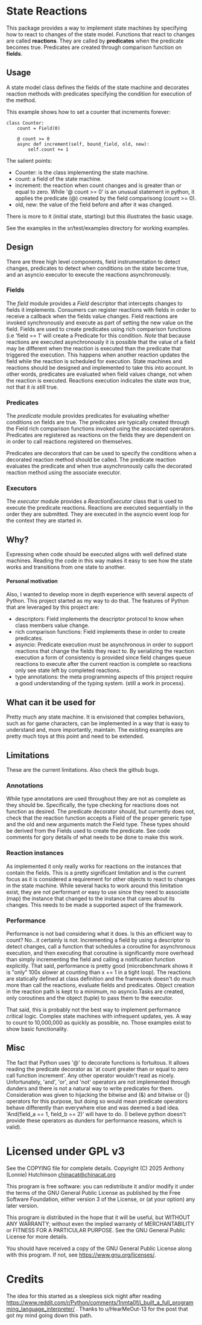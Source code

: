 # State Reactions
This package provides a way to implement state machines by specifying how to
react to changes of the state model. Functions that react to changes are called
**reactions**. They are called by **predicates** when the predicate becomes
true. Predicates are created through comparison function on **fields**.

## Usage
A state model class defines the fields of the state machine and decorates
reaction methods with predicates specifying the condition for execution of the
method.

This example shows how to set a counter that increments forever:

    class Counter:
        count = Field(0)
        
        @ count >= 0
        async def increment(self, bound_field, old, new):
            self.count += 1
The salient points:
  - Counter: is the class implementing the state machine.
  - count: a field of the state machine.
  - increment: the reaction when count changes and is greater than or equal
    to zero. While '@ count >= 0' is an unusual statement in python, it applies
    the predicate (@) created by the field comparisong (count >= 0).
  - old, new: the value of the field before and after it was changed.

There is more to it (initial state, starting) but this illustrates the basic
usage.

See the examples in the sr/test/examples directory for working examples.

## Design
There are three high level components, field instrumentation to detect changes,
predicates to detect when conditions on the state become true, and an asyncio
executor to execute the reactions asynchronously.
### Fields
The *field* module provides a *Field* descriptor that intercepts changes to
fields it implements. Consumers can register reactions with fields in order to
receive a callback when the fields value changes.
Field reactions are invoked synchronously and execute as part of setting the
new value on the field.
Fields are used to create predicates using rich comparison functions (i.e
'field == 1' will create a Predicate for this condition.
*Note* that because reactions are executed asynchronously it is possible that
the value of a field may be different when the reaction is executed than the
predicate that triggered the execution. This happens when another reaction
updates the field while the reaction is scheduled for execution. State machines
and reactions should be designed and implemented to take this into account.
In other words, predicates are evaluated when field values change, not when
the reaction is executed. Reactions execution indicates the state *was* true,
not that it *is still* true.
### Predicates
The *predicate* module provides predicates for evaluating whether conditions
on fields are true. The predicates are typically created through the Field
rich comparison functions invoked using the associated operators.
Predicates are registered as reactions on the fields they are dependent on in order to call reactions registered on themselves.

Predicates are decorators that can be used to specify the conditions when a
decorated reaction method should be called. The predicate reaction evaluates
the predicate and when true asynchronously calls the decorated reaction method
using the associate executor.
### Executors
The *executor* module provides a *ReactionExecutor* class that is used to
execute the predicate reactions. Reactions are executed sequentially in the
order they are submitted. They are executed in the asyncio event loop for the
context they are started in.
## Why?
Expressing when code should be executed aligns with well defined state
machines. Reading the code in this way makes it easy to see how the state
works and transitions from one state to another.

#### Personal motivation
Also, I wanted to develop more in depth experience with several aspects of
Python. This project started as my way to do that. The features of Python that
are leveraged by this project are:
  - descriptors: Field implements the descriptor protocol to know when class
   	members value change.
  - rich comparison functions: Field implements these in order to create
    predicates.
  - asyncio: Predicate execution must be asynchronous in order to support
    reactions that change the fields they react to. By serializing the reaction
    execution a form of consistency is provided since field changes queue
    reactions to execute after the current reaction is complete so reactions
    only see state left by completed reactions.
  - type annotations: the meta programming aspects of this project require
    a good understanding of the typing system. (still a work in process).

## What can it be used for
Pretty much any state machine. It is envisioned that complex behaviors, such
as for game characters, can be implemented in a way that is easy to understand
and, more importantly, maintain. The existing examples are pretty much toys at
this point and need to be extended.

## Limitations
These are the current limitations. Also check the github bugs.

### Annotations
While type annotations are used throughout they are not as complete as they
should be. Specifically, the type checking for reactions does not function as
desired. The predicate decorator should, but currently does not, check that
the reaction function accepts a Field of the proper generic type and the old
and new arguments match the Field type. These types should be derived from the
Fields used to create the predicate. See code comments for gory details of what
needs to be done to make this work.

### Reaction instances
As implemented it only really works for reactions on the instances that contain
the fields. This is a pretty significant limitation and is the current focus as
it is considered a requirement for other objects to react to changes in the
state machine. While several hacks to work around this limitation exist, they
are not performant or easy to use since they need to associate (map) the
instance that changed to the instance that cares about its changes. This needs
to be made a supported aspect of the framework.

### Performance
Performance is not bad considering what it does. Is this an efficient way to
count? No...it certainly is not. Incrementing a field by using a descriptor to
detect changes, call a function that schedules a coroutine for asynchronous
execution, and then executing that coroutine is significantly more overhead
than simply incrementing the field and calling a notification function
explicitly. That said, performance is pretty good (microbenchmark shows it is
"only" 100x slower at counting than x += 1 in a tight loop). The reactions are
statically defined at class definition and the framework doesn't do much more
than call the reactions, evaluate fields and predicates. Object creation in
the reaction path is kept to a minimum, no asyncio.Tasks are created, only
coroutines and the object (tuple) to pass them to the executor.

That said, this is probably not the best way to implement performance critical
logic. Complex state machines with infrequent updates, yes. A way to count to
10,000,000 as quickly as possible, no. Those examples exist to show basic
functionality.

## Misc
The fact that Python uses '@' to decorate functions is fortuitous. It allows
reading the predicate decorator as 'at count greater than or equal to zero call
function increment'. Any other operator wouldn't read as nicely. Unfortunately,
'and', 'or', and 'not' operators are not implemented through dunders and there
is not a natural way to write predicates for them. Consideration was given to
hijacking the bitwise and (&) and bitwise or (|) operators for this purpose,
but doing so would mean predicate operators behave differently than everywhere
else and was deemed a bad idea. 'And(field_a == 1, field_b == 2)' will have to
do. (I believe python doesn't provide these operators as dunders for
performance reasons, which is valid).


# Licensed under GPL v3
See the COPYING file for complete details.
Copyright (C) 2025 Anthony (Lonnie) Hutchinson <chinacat@chinacat.org>

This program is free software: you can redistribute it and/or modify
it under the terms of the GNU General Public License as published by
the Free Software Foundation, either version 3 of the License, or
(at your option) any later version.

This program is distributed in the hope that it will be useful,
but WITHOUT ANY WARRANTY; without even the implied warranty of
MERCHANTABILITY or FITNESS FOR A PARTICULAR PURPOSE.  See the
GNU General Public License for more details.

You should have received a copy of the GNU General Public License
along with this program.  If not, see <https://www.gnu.org/licenses/>.

# Credits

The idea for this started as a sleepless sick night after reading
https://www.reddit.com/r/Python/comments/1nmta0f/i_built_a_full_programming_language_interpreter/ . Thanks to u/HearMeOut-13 for
the post that got my mind going down this path.
